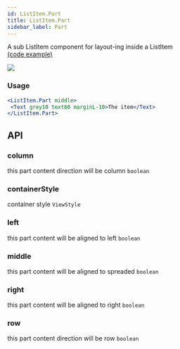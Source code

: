```yaml
---
id: ListItem.Part
title: ListItem.Part
sidebar_label: Part
---
```


A sub ListItem component for layout-ing inside a ListItem  
[(code example)](https://github.com/wix/react-native-ui-lib/blob/master/demo/src/screens/componentScreens/BasicListScreen.tsx)
<div style={{display: 'flex', flexDirection: 'row', overflowX: 'auto', maxHeight: '500px', alignItems: 'center'}}><img style={{maxHeight: '420px'}} src={'https://media.giphy.com/media/l1IBjHowyPcOTWAY8/giphy.gif'}/>

</div>

### Usage
``` jsx live
<ListItem.Part middle>
 <Text grey10 text60 marginL-10>The item</Text>
</ListItem.Part>
```
## API
### column
this part content direction will be column
`boolean ` 

### containerStyle
container style
`ViewStyle ` 

### left
this part content will be aligned to left
`boolean ` 

### middle
this part content will be aligned to spreaded
`boolean ` 

### right
this part content will be aligned to right
`boolean ` 

### row
this part content direction will be row
`boolean ` 


